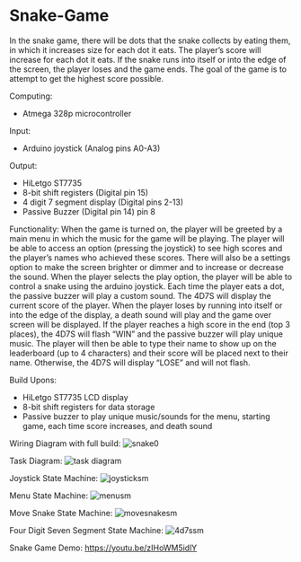 # Snake-Game
In the snake game, there will be dots that the snake collects by eating them, in which it increases size for each dot it eats. The player’s score will increase for each dot it eats. If the snake runs into itself or into the edge of the screen, the player loses and the game ends. The goal of the game is to attempt to get the highest score possible.

Computing:
* Atmega 328p microcontroller

Input:
* Arduino joystick (Analog pins A0-A3)

Output:
* HiLetgo ST7735 
* 8-bit shift registers (Digital pin 15)
* 4 digit 7 segment display (Digital pins 2-13) 
* Passive Buzzer (Digital pin 14) pin 8

Functionality:
When the game is turned on, the player will be greeted by a main menu in which the music for the game will be playing. The player will be able to access an option (pressing the joystick) to see high scores and the player’s names who achieved these scores. There will also be a settings option to make the screen brighter or dimmer and to increase or decrease the sound. When the player selects the play option, the player will be able to control a snake using the arduino joystick. Each time the player eats a dot, the passive buzzer will play a custom sound. The 4D7S will display the current score of the player. When the player loses by running into itself or into the edge of the display, a death sound will play and the game over screen will be displayed. If the player reaches a high score in the end (top 3 places), the 4D7S will flash “WIN” and the passive buzzer will play unique music. The player will then be able to type their name to show up on the leaderboard (up to 4 characters) and their score will be placed next to their name. Otherwise, the 4D7S will display “LOSE” and will not flash. 

Build Upons:
* HiLetgo ST7735 LCD display
* 8-bit shift registers for data storage
* Passive buzzer to play unique music/sounds for the menu, starting game, each time score increases, and death sound

Wiring Diagram with full build:
![snake0](https://github.com/user-attachments/assets/59c6652e-2491-486b-99fe-c0e518fb34b4)

Task Diagram:
![task diagram](https://github.com/user-attachments/assets/ea73c488-597a-460a-9ce8-d6e9b802a00d)

Joystick State Machine:
![joysticksm](https://github.com/user-attachments/assets/c564a5df-5ce8-4fb9-9f71-13db5039d124)

Menu State Machine:
![menusm](https://github.com/user-attachments/assets/42dd5e7d-eee0-42be-9643-3732f813e3dd)

Move Snake State Machine:
![movesnakesm](https://github.com/user-attachments/assets/e5be12bf-1ea1-454a-beb8-7f97e7f92894)

Four Digit Seven Segment State Machine:
![4d7ssm](https://github.com/user-attachments/assets/21f95575-37ef-46b1-a1cc-77f518d3f0b6)

Snake Game Demo: https://youtu.be/zIHoWM5idlY
